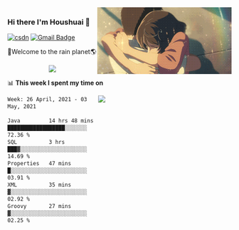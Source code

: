<img  align='right' height="150" src="https://github.com/LikeRainDay/LikeRainDay/blob/master/pic/img_rain_1.gif?raw=true">



### Hi there I'm Houshuai :lemon:

[![csdn](https://img.shields.io/badge/-csdn-c14438?style=flat-square&logo=c&logoColor=white)](https://blog.csdn.net/qq_15807167)
[![Gmail Badge](https://img.shields.io/badge/-gmail-c14438?style=flat-square&logo=Gmail&logoColor=white&link=mailto:houshuai0816@gmail.com)](mailto:houshuai0816@gmail.com)

🚀Welcome to the rain planet🌎

<center>
<img align='center'  src="https://source.unsplash.com/random/1200x600">
</center>

📊 **This week I spent my time on**

<img align='right'   width="300" src="https://github-readme-stats.vercel.app/api?username=LikeRainDay&show_icons=true&title_color=fff&icon_color=79ff97&text_color=9f9f9f&bg_color=151515">

<!--START_SECTION:waka-->
```text
Week: 26 April, 2021 - 03 May, 2021

Java         14 hrs 48 mins  ██████████████████░░░░░░░   72.36 % 
SQL          3 hrs           ███▓░░░░░░░░░░░░░░░░░░░░░   14.69 % 
Properties   47 mins         █░░░░░░░░░░░░░░░░░░░░░░░░   03.91 % 
XML          35 mins         ▓░░░░░░░░░░░░░░░░░░░░░░░░   02.92 % 
Groovy       27 mins         ▓░░░░░░░░░░░░░░░░░░░░░░░░   02.25 % 
```
<!--END_SECTION:waka-->

